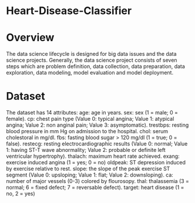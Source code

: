 # Heart-Disease-Classifier

 # Overview
 The data science lifecycle is designed for big data issues and the data science projects.
 Generally, the data science project consists of seven steps which are problem definition, data
 collection, data preparation, data exploration, data modeling, model evaluation and model
 deployment.

 # Dataset
 The dataset has 14 attributes:
 age: age in years.
 sex: sex (1 = male; 0 = female).
 cp: chest pain type (Value 0: typical angina; Value 1: atypical angina; Value 2: non anginal pain; Value 3: asymptomatic).
 trestbps: resting blood pressure in mm Hg on admission to the hospital.
 chol: serum cholestoral in mg/dl.
 fbs: fasting blood sugar > 120 mg/dl (1 = true; 0 = false).
 restecg: resting electrocardiographic results (Value 0: normal; Value 1: having ST-T wave
 abnormality; Value 2: probable or definite left ventricular hypertrophy).
 thalach: maximum heart rate achieved.
 exang: exercise induced angina (1 = yes; 0 = no)
 oldpeak: ST depression induced by exercise relative to rest.
 slope: the slope of the peak exercise ST segment (Value 0: upsloping; Value 1: flat; Value 2: downsloping).
 ca: number of major vessels (0-3) colored by flourosopy.
 thal: thalassemia (3 = normal; 6 = fixed defect; 7 = reversable defect).
 target: heart disease (1 = no, 2 = yes)
 
